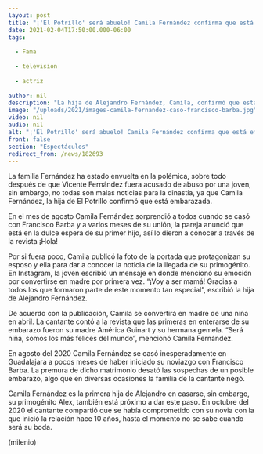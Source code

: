 ```yaml
---
layout: post
title: "¡'El Potrillo' será abuelo! Camila Fernández confirma que está embarazada"
date: 2021-02-04T17:50:00.000-06:00
tags:
  
  - Fama
  
  - television
  
  - actriz
  
author: nil
description: "La hija de Alejandro Fernández, Camila, confirmó que está embarazada y que muy pronto le dará la bienvenida a su primogénito. "
image: "/uploads/2021/images-camila-fernandez-caso-francisco-barba.jpg"
video: nil
audio: nil
alt: "¡'El Potrillo' será abuelo! Camila Fernández confirma que está embarazada"
front: false
section: "Espectáculos"
redirect_from: /news/182693
---
```


La familia Fernández ha estado envuelta en la polémica, sobre todo después de que Vicente Fernández fuera acusado de abuso por una joven, sin embargo, no todas son malas noticias para la dinastía, ya que Camila Fernández, la hija de El Potrillo confirmó que está embarazada. 

En el mes de agosto Camila Fernández sorprendió a todos cuando se casó con Francisco Barba y a varios meses de su unión, la pareja anunció que está en la dulce espera de su primer hijo, así lo dieron a conocer a través de la revista ¡Hola!

Por si fuera poco, Camila publicó la foto de la portada que protagonizan su esposo y ella para dar a conocer la noticia de la llegada de su primogénito. En Instagram, la joven escribió un mensaje en donde mencionó su emoción por convertirse en madre por primera vez.
“¡Voy a ser mamá! Gracias a todos los que formaron parte de este momento tan especial”, escribió la hija de Alejandro Fernández. 

De acuerdo con la publicación, Camila se convertirá en madre de una niña en abril. La cantante contó a la revista que las primeras en enterarse de su embarazo fueron su madre América Guinart y su hermana gemela. 
“Será niña, somos los más felices del mundo”, mencionó Camila Fernández.

En agosto del 2020 Camila Fernández se casó inesperadamente en Guadalajara a pocos meses de haber iniciado su noviazgo con Francisco Barba. La premura de dicho matrimonio desató las sospechas de un posible embarazo, algo que en diversas ocasiones la familia de la cantante negó. 

Camila Fernández es la primera hija de Alejandro en casarse, sin embargo, su primogénito Alex, también está próximo a dar este paso. En octubre del 2020 el cantante compartió que se había comprometido con su novia con la que inició la relación hace 10 años, hasta el momento no se sabe cuando será su boda. 

(milenio)